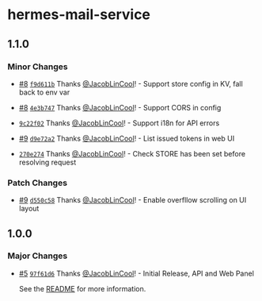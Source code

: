# hermes-mail-service

## 1.1.0

### Minor Changes

-   [#8](https://github.com/JacobLinCool/hermes-mail-service/pull/8) [`f9d611b`](https://github.com/JacobLinCool/hermes-mail-service/commit/f9d611b851422a9c65ac93bedc3a987b7030e7fb) Thanks [@JacobLinCool](https://github.com/JacobLinCool)! - Support store config in KV, fall back to env var

-   [#8](https://github.com/JacobLinCool/hermes-mail-service/pull/8) [`4e3b747`](https://github.com/JacobLinCool/hermes-mail-service/commit/4e3b747ce34fff3e6482f96be0db6edb7f8d98e6) Thanks [@JacobLinCool](https://github.com/JacobLinCool)! - Support CORS in config

-   [`9c22f02`](https://github.com/JacobLinCool/hermes-mail-service/commit/9c22f025d8154927a321c5e29b51c0503f130677) Thanks [@JacobLinCool](https://github.com/JacobLinCool)! - Support i18n for API errors

-   [#9](https://github.com/JacobLinCool/hermes-mail-service/pull/9) [`d9e72a2`](https://github.com/JacobLinCool/hermes-mail-service/commit/d9e72a21be1ae594c37c08d15a4ba8a0dca6c7e4) Thanks [@JacobLinCool](https://github.com/JacobLinCool)! - List issued tokens in web UI

-   [`270e274`](https://github.com/JacobLinCool/hermes-mail-service/commit/270e2744b2bf3d9abc54e15b64064a16f9d236fe) Thanks [@JacobLinCool](https://github.com/JacobLinCool)! - Check STORE has been set before resolving request

### Patch Changes

-   [#9](https://github.com/JacobLinCool/hermes-mail-service/pull/9) [`d550c58`](https://github.com/JacobLinCool/hermes-mail-service/commit/d550c58a29f64e6025d5a5a4f99c569c0d9aa7f3) Thanks [@JacobLinCool](https://github.com/JacobLinCool)! - Enable overfllow scrolling on UI layout

## 1.0.0

### Major Changes

-   [#5](https://github.com/JacobLinCool/hermes-mail-service/pull/5) [`97f61d6`](https://github.com/JacobLinCool/hermes-mail-service/commit/97f61d695c5e9d394c6c48b2ae78fe78bde04efe) Thanks [@JacobLinCool](https://github.com/JacobLinCool)! - Initial Release, API and Web Panel

    See the [README](https://github.com/JacobLinCool/hermes-mail-service#readme) for more information.
